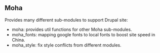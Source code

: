 Moha
-

Provides many different sub-modules to support Drupal site:
    
-   moha: provides util functions for other Moha sub-modules.
-   moha_fonts: mapping google fonts to local fonts to boost site speed in China.
-   moha_style: fix style conflicts from different modules.
    